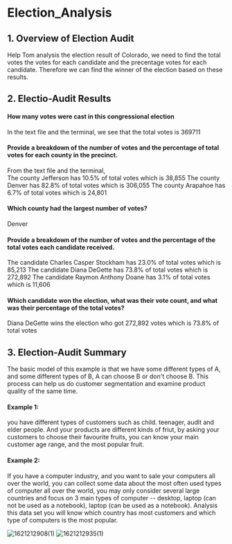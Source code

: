# Election_Analysis
## 1. Overview of Election Audit 
Help Tom analysis the election result of Colorado, we need to find the total votes 
the votes for each candidate and the precentage votes for each candidate. Therefore 
we can find the winner of the election based on these results. 
## 2. Electio-Audit Results 
#### How many votes were cast in this congressional election
In the text file and the terminal, we see that the total votes is 369711 
#### Provide a breakdown of the number of votes and the percentage of total votes for each county in the precinct. 
From the text file and the terminal,  
The county Jefferson has 10.5% of total votes which is 38,855
The county Denver has 82.8% of total votes which is 306,055
The county Arapahoe has 6.7% of total votes which is 24,801
#### Which county had the largest number of votes? 
Denver 
#### Provide a breakdown of the number of votes and the percentage of the total votes each candidate received.
The candidate Charles Casper Stockham has 23.0% of total votes which is 85,213
The candidate Diana DeGette has 73.8% of total votes which is 272,892 
The candidate Raymon Anthony Doane has 3.1% of total votes which is 11,606
#### Which candidate won the election, what was their vote count, and what was their percentage of the total votes?
Diana DeGette wins the election who got 272,892 votes which is 73.8% of total votes 

## 3. Election-Audit Summary
The basic model of this example is that we have some different types of A, and some different types of B, A can choose 
B or don't choose B. This process can help us do customer segmentation and examine product quality of the same time. 
#### Example 1: 
you have different types of customers such as child. teenager, audlt and elder people. And your products are 
different kinds of friut, by asking your customers to choose their favourite fruits, you can know your main customer age range, 
and the most popular fruit. 
#### Example 2: 
If you have a computer industry, and you want to sale your computers all over the world, you can collect some data about 
the most often used types of computer all over the world, you may only consider several large countries and focus on 3 main types 
of computer -- desktop, laptop (can not be used as a notebook), laptop (can be used as a notebook). Analysis this data set you 
will know which country has most customers and which type of computers is the most popular. 

![1621212908(1)](https://user-images.githubusercontent.com/49871539/118419107-1724e200-b689-11eb-94b9-e84f42997c7e.png)
![1621212935(1)](https://user-images.githubusercontent.com/49871539/118419108-1724e200-b689-11eb-9d64-f1dbe141fb23.png)

